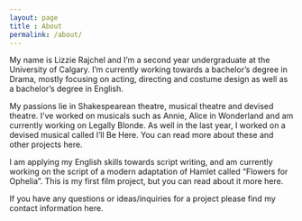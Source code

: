 ```yaml
---
layout: page
title : About
permalink: /about/
---
```


My name is Lizzie Rajchel and I’m a second year undergraduate at the University of Calgary. I’m currently working towards a bachelor’s degree in Drama, mostly focusing on acting, directing and costume design as well as a bachelor’s degree in English.

My passions lie in Shakespearean theatre, musical theatre and devised theatre. I’ve worked on musicals such as Annie, Alice in Wonderland and am currently working on Legally Blonde. As well in the last year, I worked on a devised musical called I’ll Be Here. You can read more about these and other projects here.

I am applying my English skills towards script writing, and am currently working on the script of a modern adaptation of Hamlet called “Flowers for Ophelia”. This is my first film project, but you can read about it more here.

If you have any questions or ideas/inquiries for a project please find my contact information here.

